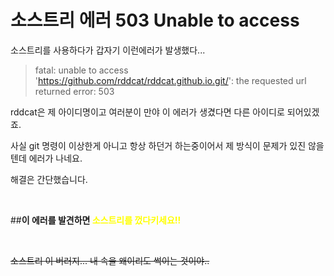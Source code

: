# 소스트리 에러 503 Unable to access

소스트리를 사용하다가 갑자기 이런에러가 발생했다...

> fatal: unable to access 'https://github.com/rddcat/rddcat.github.io.git/': the requested url returned error: 503

rddcat은 제 아이디명이고 여러분이 만야 이 에러가 생겼다면 다른 아이디로 되어있겠죠.

사실 git 명령이 이상한게 아니고 항상 하던거 하는중이어서 제 방식이 문제가 있진 않을텐데 에러가 나네요.

해결은 간단했습니다.

<br>

##__이 에러를 발견하면 <span style="color:yellow">소스트리를 껐다키세요!!</span>__

<br>

~~소스트리 이 버러지... 내 속을 왜이리도 썩이는 것이야..~~

